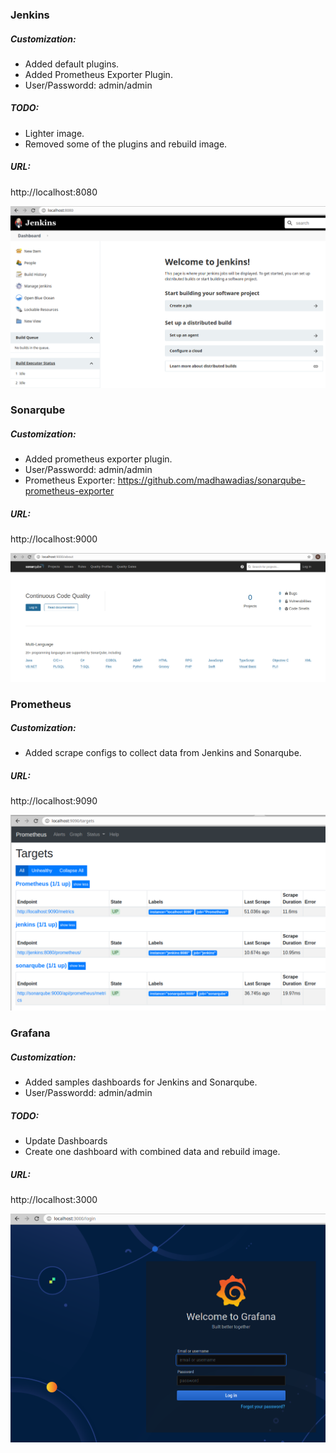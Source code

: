 ### Jenkins
##### Customization: 
- Added default plugins. 
- Added Prometheus Exporter Plugin. 
- User/Passwordd: admin/admin
##### TODO: 
- Lighter image. 
- Removed some of the plugins and rebuild image.
##### URL:
http://localhost:8080

![Jenkins](/images/jenkins.png)

### Sonarqube
##### Customization: 
- Added prometheus exporter plugin. 
- User/Passwordd: admin/admin
- Prometheus Exporter: https://github.com/madhawadias/sonarqube-prometheus-exporter
##### URL:
http://localhost:9000

![Sonarqube](/images/sonarqube.png)

### Prometheus
##### Customization: 
- Added scrape configs to collect data from Jenkins and Sonarqube.
##### URL:
http://localhost:9090

![Prometheus](/images/prometheus.png)

### Grafana
##### Customization: 
- Added samples dashboards for Jenkins and Sonarqube. 
- User/Passwordd: admin/admin
##### TODO: 
- Update Dashboards
- Create one dashboard with combined data and rebuild image. 
##### URL:
http://localhost:3000

![Grafana](/images/grafana.png)
